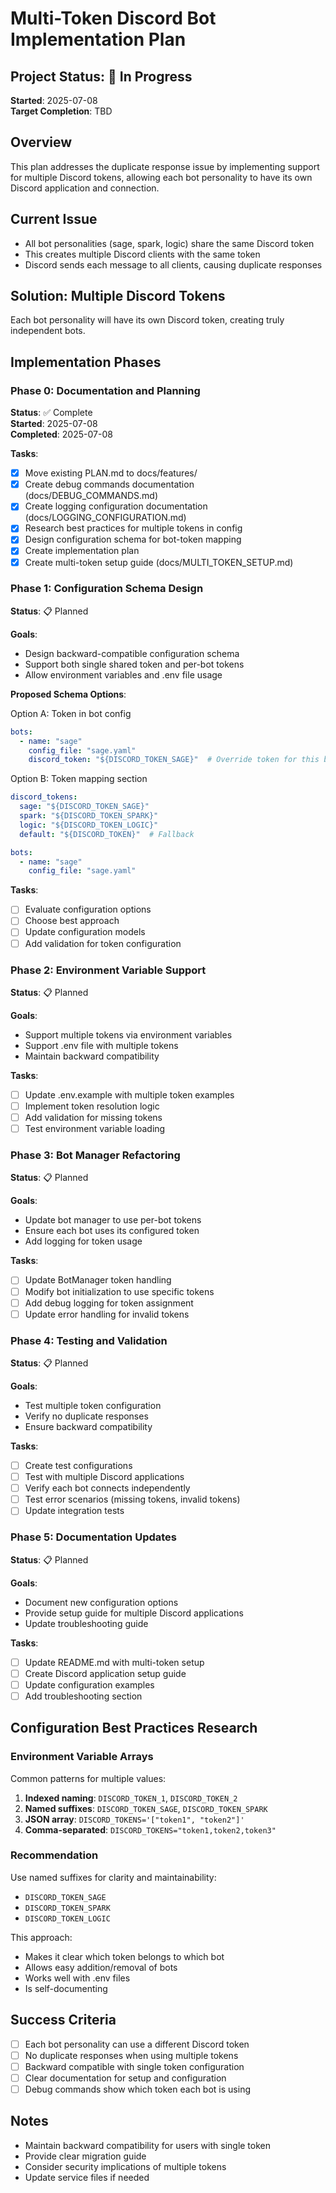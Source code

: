 # Multi-Token Discord Bot Implementation Plan

## Project Status: 🚧 In Progress
**Started**: 2025-07-08  
**Target Completion**: TBD

## Overview
This plan addresses the duplicate response issue by implementing support for multiple Discord tokens, allowing each bot personality to have its own Discord application and connection.

## Current Issue
- All bot personalities (sage, spark, logic) share the same Discord token
- This creates multiple Discord clients with the same token
- Discord sends each message to all clients, causing duplicate responses

## Solution: Multiple Discord Tokens
Each bot personality will have its own Discord token, creating truly independent bots.

## Implementation Phases

### Phase 0: Documentation and Planning
**Status**: ✅ Complete  
**Started**: 2025-07-08  
**Completed**: 2025-07-08

**Tasks**:
- [x] Move existing PLAN.md to docs/features/
- [x] Create debug commands documentation (docs/DEBUG_COMMANDS.md)
- [x] Create logging configuration documentation (docs/LOGGING_CONFIGURATION.md)
- [x] Research best practices for multiple tokens in config
- [x] Design configuration schema for bot-token mapping
- [x] Create implementation plan
- [x] Create multi-token setup guide (docs/MULTI_TOKEN_SETUP.md)

### Phase 1: Configuration Schema Design
**Status**: 📋 Planned  

**Goals**:
- Design backward-compatible configuration schema
- Support both single shared token and per-bot tokens
- Allow environment variables and .env file usage

**Proposed Schema Options**:

Option A: Token in bot config
```yaml
bots:
  - name: "sage"
    config_file: "sage.yaml"
    discord_token: "${DISCORD_TOKEN_SAGE}"  # Override token for this bot
```

Option B: Token mapping section
```yaml
discord_tokens:
  sage: "${DISCORD_TOKEN_SAGE}"
  spark: "${DISCORD_TOKEN_SPARK}"
  logic: "${DISCORD_TOKEN_LOGIC}"
  default: "${DISCORD_TOKEN}"  # Fallback

bots:
  - name: "sage"
    config_file: "sage.yaml"
```

**Tasks**:
- [ ] Evaluate configuration options
- [ ] Choose best approach
- [ ] Update configuration models
- [ ] Add validation for token configuration

### Phase 2: Environment Variable Support
**Status**: 📋 Planned  

**Goals**:
- Support multiple tokens via environment variables
- Support .env file with multiple tokens
- Maintain backward compatibility

**Tasks**:
- [ ] Update .env.example with multiple token examples
- [ ] Implement token resolution logic
- [ ] Add validation for missing tokens
- [ ] Test environment variable loading

### Phase 3: Bot Manager Refactoring
**Status**: 📋 Planned  

**Goals**:
- Update bot manager to use per-bot tokens
- Ensure each bot uses its configured token
- Add logging for token usage

**Tasks**:
- [ ] Update BotManager token handling
- [ ] Modify bot initialization to use specific tokens
- [ ] Add debug logging for token assignment
- [ ] Update error handling for invalid tokens

### Phase 4: Testing and Validation
**Status**: 📋 Planned  

**Goals**:
- Test multiple token configuration
- Verify no duplicate responses
- Ensure backward compatibility

**Tasks**:
- [ ] Create test configurations
- [ ] Test with multiple Discord applications
- [ ] Verify each bot connects independently
- [ ] Test error scenarios (missing tokens, invalid tokens)
- [ ] Update integration tests

### Phase 5: Documentation Updates
**Status**: 📋 Planned  

**Goals**:
- Document new configuration options
- Provide setup guide for multiple Discord applications
- Update troubleshooting guide

**Tasks**:
- [ ] Update README.md with multi-token setup
- [ ] Create Discord application setup guide
- [ ] Update configuration examples
- [ ] Add troubleshooting section

## Configuration Best Practices Research

### Environment Variable Arrays
Common patterns for multiple values:
1. **Indexed naming**: `DISCORD_TOKEN_1`, `DISCORD_TOKEN_2`
2. **Named suffixes**: `DISCORD_TOKEN_SAGE`, `DISCORD_TOKEN_SPARK`
3. **JSON array**: `DISCORD_TOKENS='["token1", "token2"]'`
4. **Comma-separated**: `DISCORD_TOKENS="token1,token2,token3"`

### Recommendation
Use named suffixes for clarity and maintainability:
- `DISCORD_TOKEN_SAGE`
- `DISCORD_TOKEN_SPARK`
- `DISCORD_TOKEN_LOGIC`

This approach:
- Makes it clear which token belongs to which bot
- Allows easy addition/removal of bots
- Works well with .env files
- Is self-documenting

## Success Criteria
- [ ] Each bot personality can use a different Discord token
- [ ] No duplicate responses when using multiple tokens
- [ ] Backward compatible with single token configuration
- [ ] Clear documentation for setup and configuration
- [ ] Debug commands show which token each bot is using

## Notes
- Maintain backward compatibility for users with single token
- Provide clear migration guide
- Consider security implications of multiple tokens
- Update service files if needed
